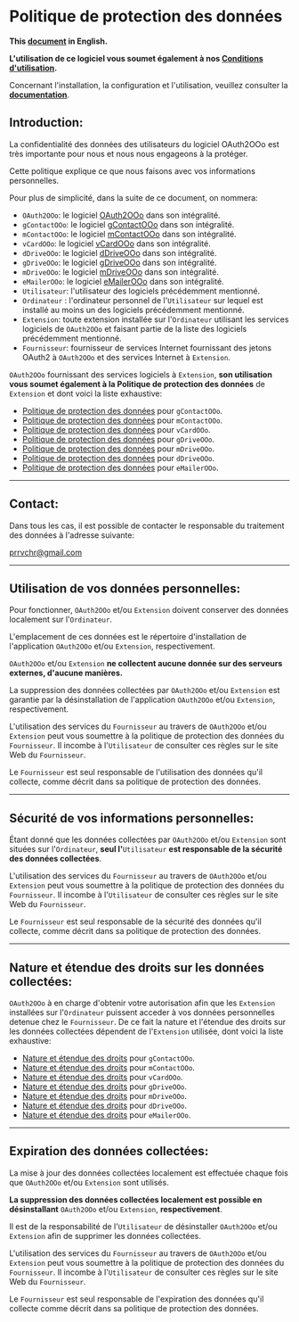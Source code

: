 # Politique de protection des données

**This [document][1] in English.**

**L'utilisation de ce logiciel vous soumet également à nos [Conditions d'utilisation][2].**

Concernant l'installation, la configuration et l'utilisation, veuillez consulter la **[documentation][3]**.

## Introduction:

La confidentialité des données des utilisateurs du logiciel OAuth2OOo est très importante pour nous et nous nous engageons à la protéger.

Cette politique explique ce que nous faisons avec vos informations personnelles.

Pour plus de simplicité, dans la suite de ce document, on nommera:
- `OAuth2OOo`: le logiciel [OAuth2OOo][4] dans son intégralité.
- `gContactOOo`: le logiciel [gContactOOo][5] dans son intégralité.
- `mContactOOo`: le logiciel [mContactOOo][6] dans son intégralité.
- `vCardOOo`: le logiciel [vCardOOo][7] dans son intégralité.
- `dDriveOOo`: le logiciel [dDriveOOo][8] dans son intégralité.
- `gDriveOOo`: le logiciel [gDriveOOo][9] dans son intégralité.
- `mDriveOOo`: le logiciel [mDriveOOo][10] dans son intégralité.
- `eMailerOOo`: le logiciel [eMailerOOo][11] dans son intégralité.
- `Utilisateur`: l'utilisateur des logiciels précédemment mentionné.
- `Ordinateur` : l'ordinateur personnel de l'`Utilisateur` sur lequel est installé au moins un des logiciels précédemment mentionné.
- `Extension`:  toute extension installée sur l'`Ordinateur` utilisant les services logiciels de `OAuth2OOo` et faisant partie de la liste des logiciels précédemment mentionné.
- `Fournisseur`: fournisseur de services Internet fournissant des jetons OAuth2 à `OAuth2OOo` et des services Internet à `Extension`.

`OAuth2OOo` fournissant des services logiciels à `Extension`, **son utilisation vous soumet également à la Politique de protection des données** de `Extension` et dont voici la liste exhaustive:
- [Politique de protection des données][12] pour `gContactOOo`.
- [Politique de protection des données][13] pour `mContactOOo`.
- [Politique de protection des données][14] pour `vCardOOo`.
- [Politique de protection des données][15] pour `gDriveOOo`.
- [Politique de protection des données][16] pour `mDriveOOo`.
- [Politique de protection des données][17] pour `dDriveOOo`.
- [Politique de protection des données][18] pour `eMailerOOo`.

___
## Contact:

Dans tous les cas, il est possible de contacter le responsable du traitement des données à l'adresse suivante:

prrvchr@gmail.com

___
## Utilisation de vos données personnelles:

Pour fonctionner, `OAuth2OOo` et/ou `Extension` doivent conserver des données localement sur l'`Ordinateur`.

L'emplacement de ces données est le répertoire d'installation de l'application `OAuth2OOo` et/ou `Extension`, respectivement.

`OAuth2OOo` et/ou `Extension` **ne collectent aucune donnée sur des serveurs externes, d'aucune manières.**

La suppression des données collectées par `OAuth2OOo` et/ou `Extension` est garantie par la désinstallation de l'application `OAuth2OOo` et/ou `Extension`, respectivement.

L'utilisation des services du `Fournisseur` au travers de `OAuth2OOo` et/ou `Extension` peut vous soumettre à la politique de protection des données du `Fournisseur`. Il incombe à l'`Utilisateur` de consulter ces règles sur le site Web du `Fournisseur`.

Le `Fournisseur` est seul responsable de l'utilisation des données qu'il collecte, comme décrit dans sa politique de protection des données.

___
## Sécurité de vos informations personnelles:

Étant donné que les données collectées par `OAuth2OOo` et/ou `Extension` sont situées sur l'`Ordinateur`, **seul l'**`Utilisateur` **est responsable de la sécurité des données collectées**.

L'utilisation des services du `Fournisseur` au travers de `OAuth2OOo` et/ou `Extension` peut vous soumettre à la politique de protection des données du `Fournisseur`. Il incombe à l'`Utilisateur` de consulter ces règles sur le site Web du `Fournisseur`.

Le `Fournisseur` est seul responsable de la sécurité des données qu'il collecte, comme décrit dans sa politique de protection des données.

___
## Nature et étendue des droits sur les données collectées:

`OAuth2OOo` à en charge d'obtenir votre autorisation afin que les `Extension` installées sur l'`Ordinateur` puissent acceder à vos données personnelles detenue chez le `Fournisseur`. De ce fait la nature et l'étendue des droits sur les données collectées dépendent de l'`Extension` utilisée, dont voici la liste exhaustive:
- [Nature et étendue des droits][19] pour `gContactOOo`.
- [Nature et étendue des droits][20] pour `mContactOOo`.
- [Nature et étendue des droits][21] pour `vCardOOo`.
- [Nature et étendue des droits][22] pour `gDriveOOo`.
- [Nature et étendue des droits][23] pour `mDriveOOo`.
- [Nature et étendue des droits][24] pour `dDriveOOo`.
- [Nature et étendue des droits][25] pour `eMailerOOo`.

___
## Expiration des données collectées:

La mise à jour des données collectées localement est effectuée chaque fois que `OAuth2OOo` et/ou `Extension` sont utilisés.

**La suppression des données collectées localement est possible en désinstallant** `OAuth2OOo` et/ou `Extension`, **respectivement**.

Il est de la responsabilité de l'`Utilisateur` de désinstaller `OAuth2OOo` et/ou `Extension` afin de supprimer les données collectées.

L'utilisation des services du `Fournisseur` au travers de `OAuth2OOo` et/ou `Extension` peut vous soumettre à la politique de protection des données du `Fournisseur`. Il incombe à l'`Utilisateur` de consulter ces règles sur le site Web du `Fournisseur`.

Le `Fournisseur` est seul responsable de l'expiration des données qu'il collecte comme décrit dans sa politique de protection des données.

[1]: <https://prrvchr.github.io/OAuth2OOo/source/OAuth2OOo/registration/PrivacyPolicy_en>
[2]: <https://prrvchr.github.io/OAuth2OOo/source/OAuth2OOo/registration/TermsOfUse_fr>
[3]: <https://prrvchr.github.io/OAuth2OOo/README_fr>
[4]: <https://github.com/prrvchr/OAuth2OOo/raw/master/OAuth2OOo.oxt>
[5]: <https://github.com/prrvchr/gContactOOo/raw/master/gContactOOo.oxt>
[6]: <https://github.com/prrvchr/mContactOOo/raw/master/mContactOOo.oxt>
[7]: <https://github.com/prrvchr/vCardOOo/raw/master/vCardOOo.oxt>
[8]: <https://github.com/prrvchr/dDriveOOo/raw/master/dDriveOOo.oxt>
[9]: <https://github.com/prrvchr/gDriveOOo/raw/master/gDriveOOo.oxt>
[10]: <https://github.com/prrvchr/mDriveOOo/raw/master/mDriveOOo.oxt>
[11]: <https://github.com/prrvchr/eMailerOOo/raw/master/eMailerOOo.oxt>
[12]: <https://prrvchr.github.io/gContactOOo/source/gContactOOo/registration/PrivacyPolicy_fr>
[13]: <https://prrvchr.github.io/mContactOOo/source/mContactOOo/registration/PrivacyPolicy_fr>
[14]: <https://prrvchr.github.io/vCardOOo/source/vCardOOo/registration/PrivacyPolicy_fr>
[15]: <https://prrvchr.github.io/dDriveOOo/source/dDriveOOo/registration/PrivacyPolicy_fr>
[16]: <https://prrvchr.github.io/gDriveOOo/source/gDriveOOo/registration/PrivacyPolicy_fr>
[17]: <https://prrvchr.github.io/mDriveOOo/source/mDriveOOo/registration/PrivacyPolicy_fr>
[18]: <https://prrvchr.github.io/eMailerOOo/source/eMailerOOo/registration/PrivacyPolicy_fr>
[19]: <https://prrvchr.github.io/gContactOOo/source/gContactOOo/registration/PrivacyPolicy_fr#nature-et-étendue-des-droits-sur-les-données-collectées>
[20]: <https://prrvchr.github.io/mContactOOo/source/mContactOOo/registration/PrivacyPolicy_fr#nature-et-étendue-des-droits-sur-les-données-collectées>
[21]: <https://prrvchr.github.io/vCardOOo/source/vCardOOo/registration/PrivacyPolicy_fr#nature-et-étendue-des-droits-sur-les-données-collectées>
[22]: <https://prrvchr.github.io/dDriveOOo/source/dDriveOOo/registration/PrivacyPolicy_fr#nature-et-étendue-des-droits-sur-les-données-collectées>
[23]: <https://prrvchr.github.io/gDriveOOo/source/gDriveOOo/registration/PrivacyPolicy_fr#nature-et-étendue-des-droits-sur-les-données-collectées>
[24]: <https://prrvchr.github.io/mDriveOOo/source/mDriveOOo/registration/PrivacyPolicy_fr#nature-et-étendue-des-droits-sur-les-données-collectées>
[25]: <https://prrvchr.github.io/eMailerOOo/source/eMailerOOo/registration/PrivacyPolicy_fr#nature-et-étendue-des-droits-sur-les-données-collectées>
